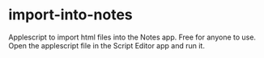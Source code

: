 # import-into-notes

Applescript to import html files into the Notes app. Free for anyone to use. Open the applescript file in the Script Editor app and run it.
